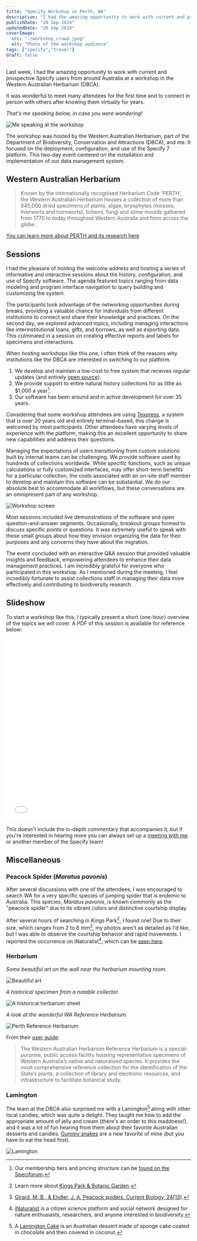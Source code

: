 ```yaml
---
title: "Specify Workshop in Perth, WA"
description: "I had the amazing opportunity to work with current and prospective Specify users from around Australia at a workshop in the Western Australian Herbarium"
publishDate: "20 Sep 2024"
updatedDate: "20 Sep 2024"
coverImage:
  src: "./workshop_crowd.jpeg"
  alt: "Photo of the workshop audience"
tags: ["specify","travel"]
draft: false
---
```


Last week, I had the amazing opportunity to work with current and prospective Specify users from around Australia at a workshop in the Western Australian Herbarium (DBCA). 

It was wonderful to meet many attendees for the first time and to connect in person with others after knowing them virtually for years.

*That's me speaking below, in case you were wondering!*

![Me speaking at the workshop](workshop_speaking.jpeg)

The workshop was hosted by the Western Australian Herbarium, part of the Department of Biodiversity, Conservation and Attractions (DBCA), and me. It focused on the deployment, configuration, and use of the Specify 7 platform. This two-day event centered on the installation and implementation of our data management system.

## Western Australian Herbarium

> Known by the internationally recognised Herbarium Code 'PERTH', the Western Australian Herbarium houses a collection of more than 845,000 dried specimens of plants, algae, bryophytes (mosses, liverworts and hornworts), lichens, fungi and slime moulds gathered from 1770 to today throughout Western Australia and from across the globe.

[You can learn more about PERTH and its research here](https://www.dbca.wa.gov.au/science/research-tools-and-repositories/western-australian-herbarium)

## Sessions

I had the pleasure of holding the welcome address and hosting a series of informative and interactive sessions about the history, configuration, and use of Specify software. The agenda featured topics ranging from data modeling and program interface navigation to query building and customizing the system. 

The participants took advantage of the networking opportunities during breaks, providing a valuable chance for individuals from different institutions to connect and share their knowledge and practices. On the second day, we explored advanced topics, including managing interactions like interinstitutional loans, gifts, and borrows, as well as exporting data. This culminated in a session on creating effective reports and labels for specimens and interactions.

When hosting workshops like this one, I often think of the reasons why institutions like the DBCA are interested in switching to our platform.

1. We develop and maintain a low-cost to free system that receives regular updates (and entirely [open source](https://github.com/specify/specify7)).
2. We provide support to entire natural history collections for as little as $1,000 a year[^2].
3. Our software has been around and in active development for over 35 years.

Considering that some workshop attendees are using [Texpress](https://emu.axiell.com/downloads/Texpress/user.pdf), a system that is over 20 years old and entirely terminal-based, this change is welcomed by most participants. Other attendees have varying levels of experience with the platform, making this an excellent opportunity to share new capabilities and address their questions.

Managing the expectations of users transitioning from custom solutions built by internal teams can be challenging. We provide software used by hundreds of collections worldwide. While specific functions, such as unique calculations or fully customized interfaces, may offer short-term benefits for a particular collection, the costs associated with an on-site staff member to develop and maintain this software can be substantial. We do our absolute best to accommodate all workflows, but these conversations are an omnipresent part of any workshop. 

![Workshop screen](workshop_screen.jpeg)

Most sessions included live demonstrations of the software and open question-and-answer segments. Occasionally, breakout groups formed to discuss specific points or questions. It was extremely useful to speak with these small groups about how they envision organizing the data for their purposes and any concerns they have about the migration.

The event concluded with an interactive Q&A session that provided valuable insights and feedback, empowering attendees to enhance their data management practices. I am incredibly grateful for everyone who  participated in this workshop. As I mentioned during the meeting, I feel incredibly fortunate to assist collections staff in managing their data more effectively and contributing to biodiversity research.

## Slideshow

To start a workshop like this, I typically present a short (one-hour) overview of the topics we will cover. A PDF of this session is available for reference below:

<embed src="/perth/Specify101.pdf" width="100%" height="500" />

This doesn't include the in-depth commentary that accompanies it, but if you're interested in hearing more you can always set up a [meeting with me](mailto:me@grantfitzsimmons.com) or another member of the Specify team!

## Miscellaneous

### Peacock Spider (*Maratus pavonis*)

After several discussions with one of the attendees, I was encouraged to search WA for a very specific species of jumping spider that is endemic to Australia. This species, *Maratus pavonis*, is known commonly as the "peacock spider" due to its vibrant colors and distinctive courtship display.

After several hours of searching in Kings Park[^3], I found one! Due to their size, which ranges from 2 to 6 mm[^4], my photos aren't as detailed as I'd like, but I was able to observe the courtship behavior and rapid movements. I reported the occurrence on iNaturalist[^5], which can be [seen here](https://www.inaturalist.org/observations/242303745).

### Herbarium

*Some beautiful art on the wall near the herbarium mounting room.*

![Beautiful art](herbarium_art.jpeg)

*A historical specimen from a notable collector.*

![A historical herbarium sheet](herbarium_sheet.jpeg)


*A look at the wonderful WA Reference Herbarium.*

![Perth Reference Herbarium](research_library.jpeg)

From their [user guide](https://www.dbca.wa.gov.au/media/2418/download):
>The Western Australian Herbarium Reference Herbarium is a special-purpose, public access facility housing representative specimens of Western Australia’s native and naturalised species. It provides the most comprehensive reference collection for the identification of the State’s plants, a collection of library and electronic resources, and infrastructure to facilitate botanical study.

### Lamington

The team at the DBCA also surprised me with a Lamington[^1] along with other local candies, which was quite a delight. They taught me how to add the appropriate amount of jelly and cream (there's an order to this maddness!), and it was a lot of fun hearing from them about their favorite Australian desserts and candies. [Gummy snakes](https://aussiefoodexpress.com/products/natural-confectionery-snackes-200g?srsltid=AfmBOooEVi2uaxgd1Z8L_Sv-7_DDy9_ST5NUUeP1P6vQIw9k6WtS14Bx&variant=9000952954995) are a new favorite of mine (but you have to eat the head first).

![Lamington](lambington.jpeg)

[^1]: A [Lamington Cake](https://www.196flavors.com/australia-lamington/) is an Australian dessert made of sponge cake coated in chocolate and then covered in coconut.
[^2]: Our membership tiers and pricing structure can be [found on the Speciforum](https://discourse.specifysoftware.org/t/about-specify/943).
[^3]: Learn more about [Kings Park & Botanic Garden](https://www.bgpa.wa.gov.au/kings-park).
[^4]: [Girard, M. B., & Endler, J. A. Peacock spiders. Current Biology, 24(13)](https://www.cell.com/current-biology/pdf/S0960-9822%2814%2900591-0.pdf).
[^5]: [iNaturalist](https://www.inaturalist.org/home) is a citizen science platform and social network designed for nature enthusiasts, researchers, and anyone interested in biodiversity.
